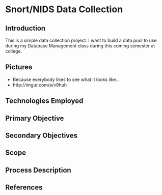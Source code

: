 # Snort/NIDS Data Collection

<h2>Introduction</h2>
This is a simple data collection project. I want to build a data pool to use during my Database Management class during this coming semester at college.

<h2>Pictures</h2>
<ul>
<li>Because everybody likes to see what it looks like... </li>
<li>http://imgur.com/a/v9huh</li>
</ul>

<h2>Technologies Employed</h2>

<h2>Primary Objective</h2>

<h2>Secondary Objectives</h2>

<h2>Scope</h2>

<h2>Process Description</h2>

<h2>References</h2>
